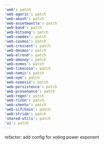 ```yaml
---
'web': patch
'web-agoric': patch
'web-akash': patch
'web-assetmantle': patch
'web-band': patch
'web-bitsong': patch
'web-comdex': patch
'web-cosmos': patch
'web-crescent': patch
'web-desmos': patch
'web-elrond': patch
'web-emoney': patch
'web-evmos': patch
'web-likecoin': patch
'web-nomic': patch
'web-nym': patch
'web-osmosis': patch
'web-persistence': patch
'web-provenance': patch
'web-regen': patch
'web-rizon': patch
'web-shentu': patch
'web-sifchain': patch
'web-stride': patch
'shared-utils': patch
'ui': patch
---
```


refactor: add config for voting power exponent
